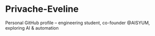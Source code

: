 # Privache-Eveline
Personal GitHub profile – engineering student, co-founder @AISYUM, exploring AI &amp; automation
